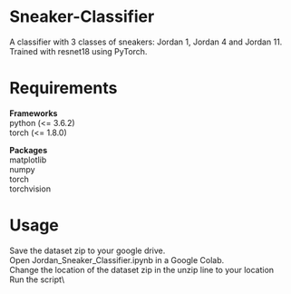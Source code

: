 # Sneaker-Classifier

A classifier with 3 classes of sneakers: Jordan 1, Jordan 4 and Jordan 11. Trained with resnet18 using PyTorch.

# Requirements

**Frameworks**\
python (<= 3.6.2)\
torch (<= 1.8.0)

**Packages**\
matplotlib\
numpy\
torch\
torchvision

# Usage
Save the dataset zip to your google drive.\
Open Jordan_Sneaker_Classifier.ipynb in a Google Colab.\
Change the location of the dataset zip in the unzip line to your location\
Run the script\
